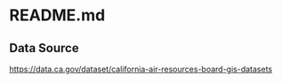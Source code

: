 # README.md

## Data Source
https://data.ca.gov/dataset/california-air-resources-board-gis-datasets
